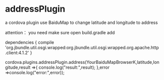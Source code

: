 # addressPlugin
a cordova plugin use BaiduMap to change latitude and longitude to address

attention： you need make sure open build.gradle add

dependencies {
  compile 'org.jbundle.util.osgi.wrapped:org.jbundle.util.osgi.wrapped.org.apache.http.client:4.1.2'
}

cordova.plugins.addressPlugin.address(YourBaiduMapBrowserK,latitude,longitude,result =>{
      console.log("result:",result);
    },error =>console.log("error:",error));
